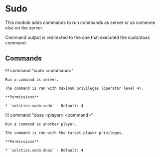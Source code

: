 # Sudo

This module adds commands to run commands as server or as someone else on the server.

Command output is redirected to the one that executed the sudo/doas command.

## Commands

!!! command "sudo &lt;command&gt;"

    Run a command as server.

    The command is ran with maximum privileges (operator level 4).

    **Permissions**

    * `solstice.sudo.sudo` - Default: 4

!!! command "doas &lt;player&gt; &lt;command&gt;"

    Run a command as another player.

    The command is ran with the target player privileges.

    **Permissions**

    * `solstice.sudo.doas` - Default: 4